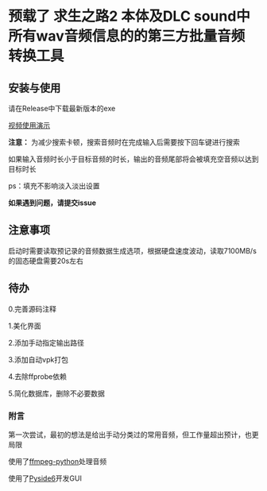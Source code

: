 # 预载了 求生之路2 本体及DLC sound中所有wav音频信息的的第三方批量音频转换工具
## 安装与使用
请在Release中下载最新版本的exe

[视频使用演示](https://www.bilibili.com/video/BV1zLqQY5EBr/?share_source=copy_web&vd_source=d9788e6dc1a6f65d8c8ce24376e3fe35)

**注意：**
为减少搜索卡顿，搜索音频时在完成输入后需要按下回车键进行搜索

如果输入音频时长小于目标音频的时长，输出的音频尾部将会被填充空音频以达到目标时长

ps：填充不影响淡入淡出设置

**如果遇到问题，请提交issue**

## 注意事项
启动时需要读取预记录的音频数据生成选项，根据硬盘速度波动，读取7100MB/s的固态硬盘需要20s左右

## 待办
0.完善源码注释

1.美化界面

2.添加手动指定输出路径

3.添加自动vpk打包

4.去除ffprobe依赖

5.简化数据库，删除不必要数据

### 附言
第一次尝试，最初的想法是给出手动分类过的常用音频，但工作量超出预计，也更局限


使用了[ffmpeg-python](https://github.com/kkroening/ffmpeg-python.git)处理音频

使用了[Pyside6](https://doc.qt.io/qtforpython-6/index.html)开发GUI
